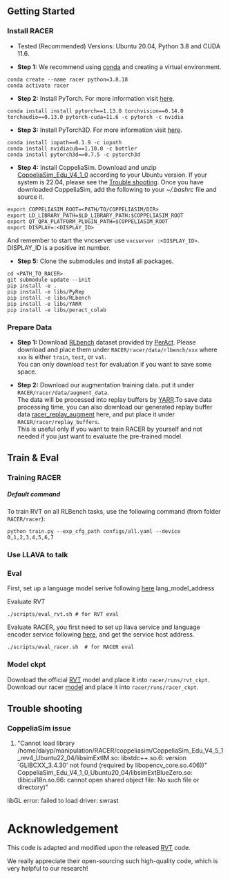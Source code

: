 ## Getting Started

### Install RACER
- Tested (Recommended) Versions: Ubuntu 20.04, Python 3.8 and CUDA 11.6. 

- **Step 1:**
We recommend using [conda](https://docs.conda.io/en/latest/miniconda.html) and creating a virtual environment.
```
conda create --name racer python=3.8.18
conda activate racer
```

- **Step 2:** Install PyTorch. For more information visit [here](https://pytorch.org/).
```
conda install install pytorch==1.13.0 torchvision==0.14.0 torchaudio==0.13.0 pytorch-cuda=11.6 -c pytorch -c nvidia
```

- **Step 3:** Install PyTorch3D. For more information visit [here](https://github.com/facebookresearch/pytorch3d/blob/main/INSTALL.md).
```
conda install iopath==0.1.9 -c iopath
conda install nvidiacub==1.10.0 -c bottler 
conda install pytorch3d==0.7.5 -c pytorch3d
```

- **Step 4:** Install CoppeliaSim. Download and unzip [CoppeliaSim_Edu_V4_1_0](https://coppeliarobotics.com/previousVersions) according to your Ubuntu version. If your system is 22.04, please see the [Trouble shooting](#trouble-shooting).
Once you have downloaded CoppeliaSim, add the following to your *~/.bashrc* file and source it.

```
export COPPELIASIM_ROOT=<PATH/TO/COPPELIASIM/DIR>
export LD_LIBRARY_PATH=$LD_LIBRARY_PATH:$COPPELIASIM_ROOT
export QT_QPA_PLATFORM_PLUGIN_PATH=$COPPELIASIM_ROOT
export DISPLAY=:<DISPLAY_ID>
```
And remember to start the vncserver use `vncserver :<DISPLAY_ID>`. DISPLAY_ID is a positive int number.

- **Step 5:** Clone the submodules and install all packages.

```
cd <PATH_TO_RACER>
git submodule update --init
pip install -e . 
pip install -e libs/PyRep 
pip install -e libs/RLbench 
pip install -e libs/YARR 
pip install -e libs/peract_colab
``` 





### Prepare Data 
- **Step 1:**
Download [RLbench](https://drive.google.com/drive/folders/0B2LlLwoO3nfZfkFqMEhXWkxBdjJNNndGYl9uUDQwS1pfNkNHSzFDNGwzd1NnTmlpZXR1bVE?resourcekey=0-jRw5RaXEYRLe2W6aNrNFEQ) dataset provided by [PerAct](https://github.com/peract/peract#download). Please download and place them under `RACER/racer/data/rlbench/xxx` where `xxx` is either `train`, `test`, or `val`.   
You can only download `test` for evaluation if you want to save some space.

- **Step 2:**
Download our augmentation training data. put it under `RACER/racer/data/augment_data`.   
The data will be processed into replay buffers by [YARR](https://github.com/stepjam/YARR).To save data processing time, you can also download our generated replay buffer data [racer_replay_augment]() here, and put place it under  `RACER/racer/replay_buffers`.   
This is useful only if you want to train RACER by yourself and not needed if you just want to evaluate the pre-trained model.



## Train & Eval

### Training RACER
##### Default command
To train RVT on all RLBench tasks, use the following command (from folder `RACER/racer`):
```
python train.py --exp_cfg_path configs/all.yaml --device 0,1,2,3,4,5,6,7
```




### Use LLAVA to talk

### Eval
First, set up a language model serive following [here]()
lang_model_address

Evaluate RVT
```
./scripts/eval_rvt.sh # for RVT eval
```

Evaluate RACER, you first need to set up llava service and language encoder service following [here](), and get the service host address.
```
./scripts/eval_racer.sh  # for RACER eval
```


### Model ckpt
Download the official [RVT](https://drive.google.com/drive/folders/1lf1znYM5I-_WSooR4VeJjzvydINWPj6B) model and place it into `racer/runs/rvt_ckpt`.  
Download our racer [model]() and place it into `racer/runs/racer_ckpt`.


## Trouble shooting
### CoppeliaSim issue


1. "Cannot load library /home/daiyp/manipulation/RACER/coppeliasim/CoppeliaSim_Edu_V4_5_1_rev4_Ubuntu22_04/libsimExtIM.so: libstdc++.so.6: version `GLIBCXX_3.4.30' not found (required by libopencv_core.so.406))"
 CoppeliaSim_Edu_V4_1_0_Ubuntu20_04/libsimExtBlueZero.so: (libicui18n.so.66: cannot open shared object file: No such file or directory)"


libGL error: failed to load driver: swrast



# Acknowledgement

This code is adapted and modified upon the released  [RVT](https://github.com/NVlabs/RVT/tree/0b170d7f1e27a13299a5a06134eeb9f53d494e54) code.

We really appreciate their open-sourcing such high-quality code, which is very helpful to our research!
